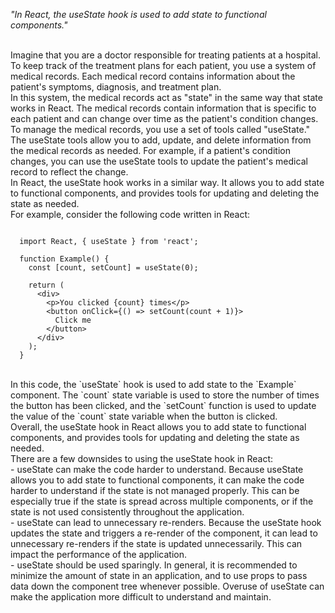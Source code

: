 _"In React, the useState hook is used to add state to functional components."_

<br/>
Imagine that you are a doctor responsible for treating patients at a hospital. To keep track of the treatment plans for each patient, you use a system of medical records. Each medical record contains information about the patient's symptoms, diagnosis, and treatment plan.

<br/>
In this system, the medical records act as "state" in the same way that state works in React. The medical records contain information that is specific to each patient and can change over time as the patient's condition changes.

<br/>
To manage the medical records, you use a set of tools called "useState." The useState tools allow you to add, update, and delete information from the medical records as needed. For example, if a patient's condition changes, you can use the useState tools to update the patient's medical record to reflect the change.

<br/>
In React, the useState hook works in a similar way. It allows you to add state to functional components, and provides tools for updating and deleting the state as needed.

<br/>
For example, consider the following code written in React:

```

  import React, { useState } from 'react';

  function Example() {
    const [count, setCount] = useState(0);

    return (
      <div>
        <p>You clicked {count} times</p>
        <button onClick={() => setCount(count + 1)}>
          Click me
        </button>
      </div>
    );
  }

```

<br/>
In this code, the `useState` hook is used to add state to the `Example` component. The `count` state variable is used to store the number of times the button has been clicked, and the `setCount` function is used to update the value of the `count` state variable when the button is clicked.

<br/>
Overall, the useState hook in React allows you to add state to functional components, and provides tools for updating and deleting the state as needed.

<br/>
There are a few downsides to using the useState hook in React:

<br/>
- useState can make the code harder to understand. Because useState allows you to add state to functional components, it can make the code harder to understand if the state is not managed properly. This can be especially true if the state is spread across multiple components, or if the state is not used consistently throughout the application.
<br/>
- useState can lead to unnecessary re-renders. Because the useState hook updates the state and triggers a re-render of the component, it can lead to unnecessary re-renders if the state is updated unnecessarily. This can impact the performance of the application.
<br/>
- useState should be used sparingly. In general, it is recommended to minimize the amount of state in an application, and to use props to pass data down the component tree whenever possible. Overuse of useState can make the application more difficult to understand and maintain.
